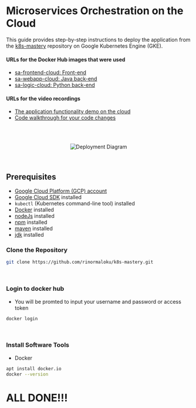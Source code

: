 
# Microservices Orchestration on the Cloud

This guide provides step-by-step instructions to deploy the application from the [k8s-mastery](https://github.com/rinormaloku/k8s-mastery) repository on Google Kubernetes Engine (GKE).

#### URLs for the Docker Hub images that were used
- [sa-frontend-cloud: Front-end](https://hub.docker.com/r/okemawo1/sa-frontend-cloud) 
- [sa-webapp-cloud: Java back-end](https://hub.docker.com/r/okemawo1/sa-webapp-cloud)
- [sa-logic-cloud: Python back-end](https://hub.docker.com/r/okemawo1/sa-logic-cloud)

#### URLs for the video recordings
- [The application functionality demo on the cloud](https://drive.google.com/file/d/1HuzNS0RCTWZ8e8wyRsG4ntgedPzni69w/view?usp=sharing)
- [Code walkthrough for your code changes](https://drive.google.com/file/d/1TBoXN09Vl85EioJaVPjRcoaFDqC3j1cu/view?usp=sharing)

<br>
<br>

<p align="center">
  <img src="https://github.com/Cloud-Infrastructure-Fall-2023/hw-3-microservice-orchestration-okemawo/assets/65502643/94ec9ea9-a67b-4de3-a15e-a853f7fb9a1f" alt="Deployment Diagram">
</p>
<br>

## Prerequisites

- [Google Cloud Platform (GCP) account](https://console.cloud.google.com/)
- [Google Cloud SDK](https://cloud.google.com/sdk/docs/install) installed
- `kubectl` (Kubernetes command-line tool) installed
- [Docker](https://www.docker.com/get-started) installed
- [nodeJs](https://nodejs.org/en) installed
- [npm](https://www.npmjs.com/) installed
- [maven](https://maven.apache.org/what-is-maven.html) installed
- [jdk](https://www.oracle.com/java/technologies/downloads/) installed


### Clone the Repository

```bash
git clone https://github.com/rinormaloku/k8s-mastery.git
```
<br>

### Login to docker hub 
- You will be promted to input your username and password or access token 
```bash
docker login
```
<br>

### Install Software Tools
- Docker
```bash
apt install docker.io
docker --version
```


# ALL DONE!!!

